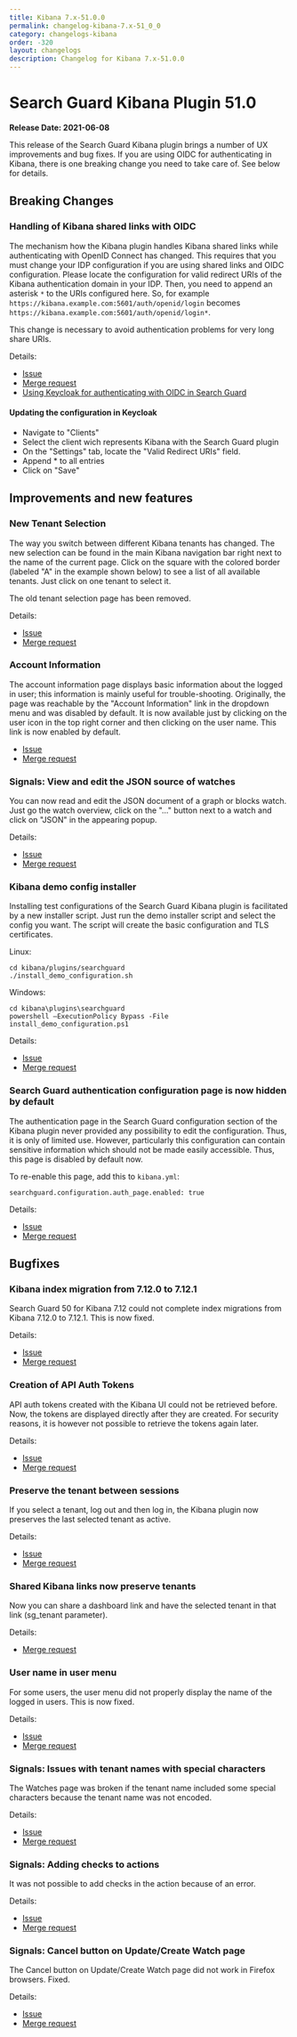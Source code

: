 ```yaml
---
title: Kibana 7.x-51.0.0
permalink: changelog-kibana-7.x-51_0_0
category: changelogs-kibana
order: -320
layout: changelogs
description: Changelog for Kibana 7.x-51.0.0	
---
```


<!--- Copyright 2021 floragunn GmbH -->


# Search Guard Kibana Plugin 51.0

**Release Date: 2021-06-08**


This release of the Search Guard Kibana plugin brings a number of UX improvements and bug fixes. If you are using OIDC for authenticating in Kibana, there is one breaking change you need to take care of. See below for details.

## Breaking Changes

### Handling of Kibana shared links with OIDC

The mechanism how the Kibana plugin handles Kibana shared links while authenticating with OpenID Connect has changed. This requires that you must change your IDP configuration if you are using shared links and OIDC configuration. Please locate the configuration for valid redirect URIs of the Kibana authentication domain in your IDP. Then, you need to append an asterisk `*` to the URIs configured here. So, for example `https://kibana.example.com:5601/auth/openid/login` becomes `https://kibana.example.com:5601/auth/openid/login*`.

This change is necessary to avoid authentication problems for very long share URIs.

Details:

* [Issue](https://git.floragunn.com/search-guard/search-guard-kibana-plugin/-/issues/363)
* [Merge request](https://git.floragunn.com/search-guard/search-guard-kibana-plugin/-/merge_requests/730)
* [Using Keycloak for authenticating with OIDC in Search Guard](https://search-guard.com/kibana-openid-keycloak/)  

#### Updating the configuration in Keycloak

* Navigate to "Clients" 
* Select the client wich represents Kibana with the Search Guard plugin
* On the "Settings" tab, locate the "Valid Redirect URIs" field. 
* Append * to all entries
* Click on "Save"

## Improvements and new features

### New Tenant Selection

The way you switch between different Kibana tenants has changed. The new selection can be found in the main Kibana navigation bar right next to the name of the current page. Click on the square with the colored border (labeled "A" in the example shown below) to see a list of all available tenants. Just click on one tenant to select it.

<!-- p align="center">
<img src="kibana_51_tenant_selection.png" class="md_image"/>
</p -->

The old tenant selection page has been removed.

Details:

* [Issue](https://git.floragunn.com/search-guard/search-guard-kibana-plugin/-/issues/314)
* [Merge request](https://git.floragunn.com/search-guard/search-guard-kibana-plugin/-/merge_requests/718)

### Account Information

The account information page displays basic information about the logged in user; this information is mainly useful for trouble-shooting. Originally, the page was reachable by the "Account Information" link in the dropdown menu and was disabled by default. It is now available just by clicking on the user icon in the top right corner and then clicking on the user name. This link is now enabled by default.

* [Issue](https://git.floragunn.com/search-guard/search-guard-kibana-plugin/-/issues/314)
* [Merge request](https://git.floragunn.com/search-guard/search-guard-kibana-plugin/-/merge_requests/718)

### Signals: View and edit the JSON source of watches

You can now read and edit the JSON document of a graph or blocks watch. Just go the watch overview, click on the "..." button next to a watch and click on "JSON" in the appearing popup.

Details:

* [Issue](https://git.floragunn.com/search-guard/search-guard-kibana-plugin/-/issues/322)
* [Merge request](https://git.floragunn.com/search-guard/search-guard-kibana-plugin/-/merge_requests/727)


### Kibana demo config installer

Installing test configurations of the Search Guard Kibana plugin is facilitated by a new installer script. Just run the demo installer script and select the config you want. The script will create the basic configuration and TLS certificates. 

Linux: 

```
cd kibana/plugins/searchguard
./install_demo_configuration.sh
```

Windows: 

```
cd kibana\plugins\searchguard
powershell —ExecutionPolicy Bypass -File install_demo_configuration.ps1
```

Details:

* [Issue](https://git.floragunn.com/search-guard/search-guard-kibana-plugin/-/issues/313)
* [Merge request](https://git.floragunn.com/search-guard/search-guard-kibana-plugin/-/merge_requests/674)

### Search Guard authentication configuration page is now hidden by default

The authentication page in the Search Guard configuration section of the Kibana plugin never provided any possibility to edit the configuration. Thus, it is only of limited use. However, particularly this configuration can contain sensitive information which should not be made easily accessible. Thus, this page is disabled by default now.

To re-enable this page, add this to `kibana.yml`: 

```
searchguard.configuration.auth_page.enabled: true
```

Details:

* [Issue](https://git.floragunn.com/search-guard/search-guard-kibana-plugin/-/issues/342)
* [Merge request](https://git.floragunn.com/search-guard/search-guard-kibana-plugin/-/merge_requests/700)

## Bugfixes


### Kibana index migration from 7.12.0 to 7.12.1

Search Guard 50 for Kibana 7.12 could not complete index migrations from Kibana 7.12.0 to 7.12.1. This is now fixed.

Details:

* [Issue](https://git.floragunn.com/search-guard/search-guard-kibana-plugin/-/issues/367)
* [Merge request](https://git.floragunn.com/search-guard/search-guard-kibana-plugin/-/merge_requests/732)


### Creation of API Auth Tokens

API auth tokens created with the Kibana UI could not be retrieved before. Now, the tokens are displayed directly after they are created. For security reasons, it is however not possible to retrieve the tokens again later.

Details:

* [Issue](https://git.floragunn.com/search-guard/search-guard-kibana-plugin/-/issues/339)
* [Merge request](https://git.floragunn.com/search-guard/search-guard-kibana-plugin/-/merge_requests/726)


### Preserve the tenant between sessions

If you select a tenant, log out and then log in, the Kibana plugin now preserves the last selected tenant as active.

Details:

* [Issue](https://git.floragunn.com/search-guard/search-guard-kibana-plugin/-/issues/363)
* [Merge request](https://git.floragunn.com/search-guard/search-guard-kibana-plugin/-/merge_requests/730)


### Shared Kibana links now preserve tenants

Now you can share a dashboard link and have the selected tenant in that link (sg\_tenant parameter). 

Details:

* [Merge request](https://git.floragunn.com/search-guard/search-guard-kibana-plugin/-/merge_requests/718)

### User name in user menu

For some users, the user menu did not properly display the name of the logged in users. This is now fixed.

Details:

* [Issue](https://git.floragunn.com/search-guard/search-guard-kibana-plugin/-/issues/352)
* [Merge request](https://git.floragunn.com/search-guard/search-guard-kibana-plugin/-/merge_requests/705)


### Signals: Issues with tenant names with special characters

The Watches page was broken if the tenant name included some special characters because the tenant name was not encoded.

Details:

* [Issue](https://git.floragunn.com/search-guard/search-guard-kibana-plugin/-/issues/368)
* [Merge request](https://git.floragunn.com/search-guard/search-guard-kibana-plugin/-/merge_requests/733)

### Signals: Adding checks to actions

It was not possible to add checks in the action because of an error.

Details:

* [Issue](https://git.floragunn.com/search-guard/search-guard-kibana-plugin/-/issues/361)
* [Merge request](https://git.floragunn.com/search-guard/search-guard-kibana-plugin/-/merge_requests/727)


### Signals: Cancel button on Update/Create Watch page

The Cancel button on Update/Create Watch page did not work in Firefox browsers. Fixed.

Details:

* [Issue](https://git.floragunn.com/search-guard/search-guard-kibana-plugin/-/issues/319)
* [Merge request](https://git.floragunn.com/search-guard/search-guard-kibana-plugin/-/merge_requests/724)